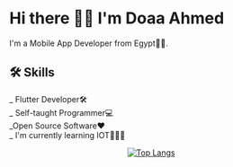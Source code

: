 # Hi there 👋🏻 I'm Doaa Ahmed

I'm a Mobile App Developer from Egypt🐱‍🏍.



## 🛠 Skills
_ Flutter Developer🛠        
_ Self-taught Programmer💻    
_Open Source Software❤️   
_ I'm currently learning IOT🌱🐱‍🏍  

<div align="center">



[![Top Langs](https://github-readme-stats.vercel.app/api/top-langs/?username=doaa-ahmed22&title_color=2257EA&bg_color=f7f7f7&hide=html,css)](https://github.com/anuraghazra/github-readme-stats)

</div>
